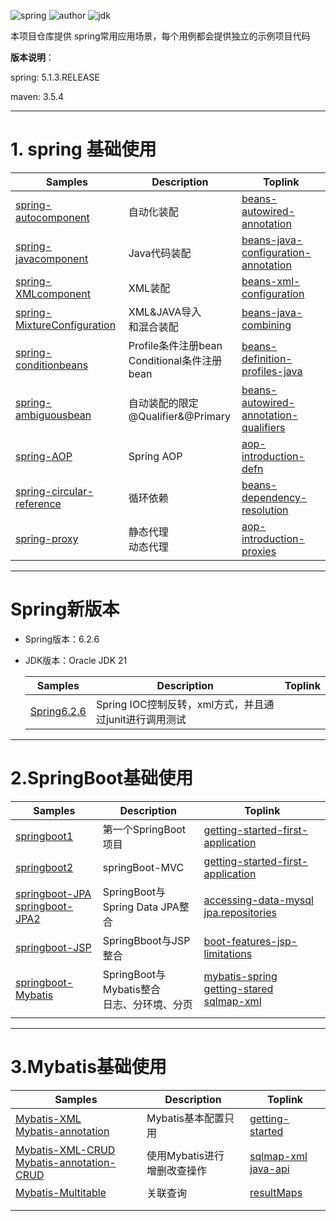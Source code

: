 ![spring](https://img.shields.io/badge/spring-5.1.3.RELEASE-brightgreen.svg)     ![author](https://img.shields.io/badge/author-quhaichuan-orange.svg)     ![jdk](https://img.shields.io/badge/jdk->=1.8-blue.svg)

本项目仓库提供 spring常用应用场景，每个用例都会提供独立的示例项目代码

**版本说明**：

spring:  5.1.3.RELEASE

maven:  3.5.4

---

# 1. spring 基础使用

| Samples                                                      | Description                                    | Toplink                                                      |
| ------------------------------------------------------------ | ---------------------------------------------- | ------------------------------------------------------------ |
| [spring-autocomponent](spring/spring-autocomponent)          | 自动化装配                                     | [beans-autowired-annotation](https://docs.spring.io/spring/docs/5.1.13.RELEASE/spring-framework-reference/core.html#beans-autowired-annotation) |
| [spring-javacomponent](spring/spring-javacomponent)          | Java代码装配                                   | [beans-java-configuration-annotation](https://docs.spring.io/spring/docs/5.1.13.RELEASE/spring-framework-reference/core.html#beans-java-configuration-annotation) |
| [spring-XMLcomponent](spring/spring-XMLcomponent)            | XML装配                                        | [beans-xml-configuration](https://docs.spring.io/spring/docs/5.1.13.RELEASE/spring-framework-reference/core.html#beans-factory-class) |
| [spring-MixtureConfiguration](spring/spring-MixtureConfiguration) | XML&JAVA导入<br>和混合装配                     | [beans-java-combining](https://docs.spring.io/spring/docs/5.1.13.RELEASE/spring-framework-reference/core.html#beans-java-combining) |
| [spring-conditionbeans](spring/spring-conditionbeans)        | Profile条件注册bean<br>Conditional条件注册bean | [beans-definition-profiles-java](https://docs.spring.io/spring/docs/5.1.13.RELEASE/spring-framework-reference/core.html#beans-definition-profiles-java) |
| [spring-ambiguousbean](spring/spring-ambiguousbean)          | 自动装配的限定<br>@Qualifier&@Primary          | [beans-autowired-annotation-qualifiers](https://docs.spring.io/spring/docs/5.1.13.RELEASE/spring-framework-reference/core.html#beans-autowired-annotation-qualifiers) |
| [spring-AOP](spring/spring-AOP)                              | Spring AOP                                     | [aop-introduction-defn](https://docs.spring.io/spring/docs/5.1.13.RELEASE/spring-framework-reference/core.html#aop-introduction-defn) |
| [spring-circular-reference](spring/spring-circular-reference) | 循环依赖                                       | [beans-dependency-resolution](https://docs.spring.io/spring/docs/5.1.13.RELEASE/spring-framework-reference/core.html#beans-dependency-resolution) |
| [spring-proxy](spring/spring-proxy)                          | 静态代理<br>动态代理                           | [aop-introduction-proxies](https://docs.spring.io/spring/docs/5.1.13.RELEASE/spring-framework-reference/core.html#aop-introduction-proxies) |

---
# Spring新版本
- Spring版本：6.2.6
- JDK版本：Oracle JDK 21


  | Samples                                                      | Description                          | Toplink                                                      |
  | ------------------------------------------------------------ |--------------------------------------| ------------------------------------------------------------ |
  | [Spring6.2.6](spring/spring-ioc-xml/Spring6.2.6)          | Spring IOC控制反转，xml方式，并且通过junit进行调用测试 | |





---

# 2.SpringBoot基础使用

| Samples                                                      | Description                                   | Toplink                                                      |
| ------------------------------------------------------------ | --------------------------------------------- | ------------------------------------------------------------ |
| [springboot1](spring/springboot1)                            | 第一个SpringBoot项目                          | [getting-started-first-application](https://docs.spring.io/spring-boot/docs/2.2.5.RELEASE/reference/html/getting-started.html#getting-started-first-application) |
| [springboot2](spring/springboot2)                            | springBoot-MVC                                | [getting-started-first-application](https://docs.spring.io/spring-boot/docs/2.2.5.RELEASE/reference/html/getting-started.html#getting-started-first-application) |
| [springboot-JPA](spring/springboot-JPA)<br>[springboot-JPA2](spring/springboot-JPA2) | SpringBoot与<br>Spring Data JPA整合           | [accessing-data-mysql](https://spring.io/guides/gs/accessing-data-mysql/)<br>[jpa.repositories](https://docs.spring.io/spring-data/jpa/docs/2.2.5.RELEASE/reference/html/#jpa.repositories) |
| [springboot-JSP](spring/springboot-JSP)                      | SpringBboot与JSP整合                          | [boot-features-jsp-limitations](https://docs.spring.io/spring-boot/docs/2.1.1.RELEASE/reference/htmlsingle/#boot-features-jsp-limitations) |
| [springboot-Mybatis](spring/springboot-Mybatis)              | SpringBoot与Mybatis整合<br>日志、分环境、分页 | [mybatis-spring](http://mybatis.org/spring-boot-starter/mybatis-spring-boot-autoconfigure/)<br>[getting-stared](http://mybatis.org/spring/getting-started.html)<br>[sqlmap-xml](https://mybatis.org/mybatis-3/sqlmap-xml.html#Result_Maps) |
|                                                              |                                               |                                                              |



---

# 3.Mybatis基础使用

| Samples                                                      | Description                     | Toplink                                                      |
| ------------------------------------------------------------ | ------------------------------- | ------------------------------------------------------------ |
| [Mybatis-XML](spring/Mybatis-XML)<br>[Mybatis-annotation](spring/Mybatis-annotation) | Mybatis基本配置只用             | [getting-started](https://mybatis.org/mybatis-3/getting-started.html) |
| [Mybatis-XML-CRUD](spring/Mybatis-XML-CRUD)<br>[Mybatis-annotation-CRUD](spring/Mybatis-annotation-CRUD) | 使用Mybatis进行<br>增删改查操作 | [sqlmap-xml](https://mybatis.org/mybatis-3/sqlmap-xml.html)<br>[java-api](https://mybatis.org/mybatis-3/java-api.html) |
| [Mybatis-Multitable](spring/Mybatis-Multitable)              | 关联查询                        | [resultMaps](https://mybatis.org/mybatis-3/sqlmap-xml.html#Result_Maps) |
|                                                              |                                 |                                                              |
|                                                              |                                 |                                                              |


